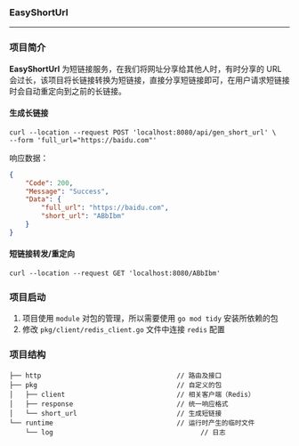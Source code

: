 
### EasyShortUrl

---
### 项目简介
**EasyShortUrl** 为短链接服务，在我们将网址分享给其他人时，有时分享的 URL 会过长，该项目将长链接转换为短链接，直接分享短链接即可，在用户请求短链接时会自动重定向到之前的长链接。

#### 生成长链接
```shell
curl --location --request POST 'localhost:8080/api/gen_short_url' \
--form 'full_url="https://baidu.com"'
```
响应数据：
```json
{
    "Code": 200,
    "Message": "Success",
    "Data": {
        "full_url": "https://baidu.com",
        "short_url": "ABbIbm"
    }
}
```
#### 短链接转发/重定向
```shell
curl --location --request GET 'localhost:8080/ABbIbm'
```

### 项目启动
1. 项目使用 `module` 对包的管理，所以需要使用 `go mod tidy` 安装所依赖的包
2. 修改 `pkg/client/redis_client.go` 文件中连接 `redis` 配置

### 项目结构
```shell
├── http                                  // 路由及接口
├── pkg                                   // 自定义的包
│   ├── client                            // 相关客户端（Redis）
│   ├── response                          // 统一响应格式
│   └── short_url                         // 生成短链接 
└── runtime                               // 运行时产生的临时文件
    └── log                                     // 日志
```
